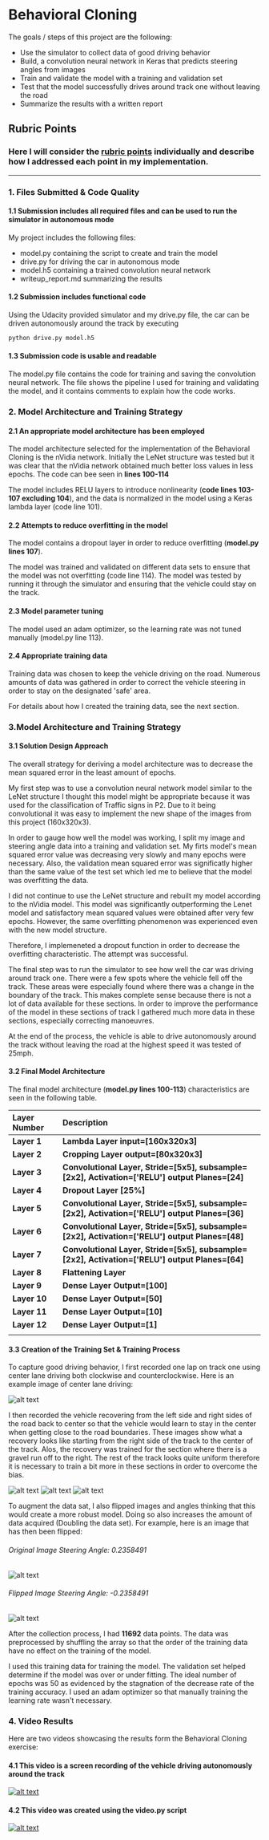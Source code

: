 # **Behavioral Cloning** 

The goals / steps of this project are the following:
* Use the simulator to collect data of good driving behavior
* Build, a convolution neural network in Keras that predicts steering angles from images
* Train and validate the model with a training and validation set
* Test that the model successfully drives around track one without leaving the road
* Summarize the results with a written report


[//]: # (Image References)

[image1]: https://raw.githubusercontent.com/ruanvdm11/Ruan_CARND_Term1_PROJ3/master/CenterLaneDriving.jpg "Center Lane Driving"

[image3]: https://raw.githubusercontent.com/ruanvdm11/Ruan_CARND_Term1_PROJ3/master/Recovery1.jpg "Recovery Image 1"
[image4]: https://raw.githubusercontent.com/ruanvdm11/Ruan_CARND_Term1_PROJ3/master/Recovery2.jpg "Recovery Image 2"
[image5]: https://raw.githubusercontent.com/ruanvdm11/Ruan_CARND_Term1_PROJ3/master/Recovery3.jpg "Recovery Image 3"
[image6]: https://raw.githubusercontent.com/ruanvdm11/Ruan_CARND_Term1_PROJ3/master/FlipExample_Original.png "Normal Image"
[image7]: https://raw.githubusercontent.com/ruanvdm11/Ruan_CARND_Term1_PROJ3/master/FlipExample_Flipped.png "Flipped Image"
[image8]: https://raw.githubusercontent.com/ruanvdm11/Ruan_CARND_Term1_PROJ3/master/LapVideoScreenshot.PNG "Lap Screenshot"
[image9]: https://raw.githubusercontent.com/ruanvdm11/Ruan_CARND_Term1_PROJ3/master/VideoScreenshot.PNG "Video Screenshot"

## Rubric Points
### Here I will consider the [rubric points](https://review.udacity.com/#!/rubrics/432/view) individually and describe how I addressed each point in my implementation.  

---
### 1. Files Submitted & Code Quality

#### 1.1 Submission includes all required files and can be used to run the simulator in autonomous mode

My project includes the following files:
* model.py containing the script to create and train the model
* drive.py for driving the car in autonomous mode
* model.h5 containing a trained convolution neural network 
* writeup_report.md summarizing the results

#### 1.2 Submission includes functional code
Using the Udacity provided simulator and my drive.py file, the car can be driven autonomously around the track by executing 
```sh
python drive.py model.h5
```

#### 1.3 Submission code is usable and readable

The model.py file contains the code for training and saving the convolution neural network. The file shows the pipeline I used for training and validating the model, and it contains comments to explain how the code works.

### 2. Model Architecture and Training Strategy

#### 2.1 An appropriate model architecture has been employed

The model architecture selected for the implementation of the Behavioral Cloning is the nVidia network. Initially the LeNet structure was tested but it was clear that the nVidia network obtained much better loss values in less epochs. The code can bee seen in **lines 100-114**

The model includes RELU layers to introduce nonlinearity (**code lines 103-107 excluding 104**), and the data is normalized in the model using a Keras lambda layer (code line 101). 

#### 2.2 Attempts to reduce overfitting in the model

The model contains a dropout layer in order to reduce overfitting (**model.py lines 107**). 

The model was trained and validated on different data sets to ensure that the model was not overfitting (code line 114). The model was tested by running it through the simulator and ensuring that the vehicle could stay on the track.

#### 2.3 Model parameter tuning

The model used an adam optimizer, so the learning rate was not tuned manually (model.py line 113).

#### 2.4 Appropriate training data

Training data was chosen to keep the vehicle driving on the road. Numerous amounts of data was gathered in order to correct the vehicle steering in order to stay on the designated 'safe' area.

For details about how I created the training data, see the next section. 

### 3.Model Architecture and Training Strategy

#### 3.1 Solution Design Approach

The overall strategy for deriving a model architecture was to decrease the mean squared error in the least amount of epochs.

My first step was to use a convolution neural network model similar to the LeNet structure I thought this model might be appropriate because it was used for the classification of Traffic signs in P2. Due to it being convolutional it was easy to implement the new shape of the images from this project (160x320x3).

In order to gauge how well the model was working, I split my image and steering angle data into a training and validation set. My firts model's mean squared error value was decreasing very slowly and many epochs were necessary. Also, the validation mean squared error was significatly higher than the same value of the test set which led me to believe that the model was overfitting the data.

I did not continue to use the LeNet structure and rebuilt my model according to the nVidia model. This model was significantly outperforming the Lenet model and satisfactory mean squared values were obtained after very few epochs. However, the same overfitting phenomenon was experienced even with the new model structure.

Therefore, I implemeneted a dropout function in order to decrease the overfitting characteristic. The attempt was successful.

The final step was to run the simulator to see how well the car was driving around track one. There were a few spots where the vehicle fell off the track. These areas were especially found where there was a change in the boundary of the track. This makes complete sense because there is not a lot of data available for these sections. In order to improve the performance of the model in these sections of track I gathered much more data in these sections, especially correcting manoeuvres.

At the end of the process, the vehicle is able to drive autonomously around the track without leaving the road at the highest speed it was tested of 25mph.

#### 3.2 Final Model Architecture

The final model architecture (**model.py lines 100-113**) characteristics are seen in the following table.

| Layer Number		| Description																						|
|:-----------		| :-------																							|
| **Layer 1**		| **Lambda Layer input=[160x320x3]**																|
| **Layer 2**		| **Cropping Layer output=[80x320x3]**																|
| **Layer 3**		| **Convolutional Layer, Stride=[5x5], subsample=[2x2], Activation=['RELU'] output Planes=[24]**	|
| **Layer 4**		| **Dropout Layer [25%]**																			|
| **Layer 5**		| **Convolutional Layer, Stride=[5x5], subsample=[2x2], Activation=['RELU'] output Planes=[36]**	|
| **Layer 6**		| **Convolutional Layer, Stride=[5x5], subsample=[2x2], Activation=['RELU'] output Planes=[48]**	|
| **Layer 7**		| **Convolutional Layer, Stride=[5x5], subsample=[2x2], Activation=['RELU'] output Planes=[64]**	|
| **Layer 8**		| **Flattening Layer**																				|
| **Layer 9**		| **Dense Layer Output=[100]**																		|
| **Layer 10**		| **Dense Layer Output=[50]**																		|
| **Layer 11**		| **Dense Layer Output=[10]**																		|
| **Layer 12**		| **Dense Layer Output=[1]**																		|
|||||

#### 3.3 Creation of the Training Set & Training Process

To capture good driving behavior, I first recorded one lap on track one using center lane driving both clockwise and counterclockwise. Here is an example image of center lane driving:

![alt text][image1]

I then recorded the vehicle recovering from the left side and right sides of the road back to center so that the vehicle would learn to stay in the center when getting close to the road boundaries. These images show what a recovery looks like starting from the right side of the track to the center of the track. Alos, the recovery was trained for the section where there is a gravel run off to the right. The rest of the track looks quite uniform therefore it is necessary to train a bit more in these sections in order to overcome the bias.

![alt text][image3]
![alt text][image4]
![alt text][image5]

To augment the data sat, I also flipped images and angles thinking that this would create a more robust model. Doing so also increases the amount of data acquired (Doubling the data set). For example, here is an image that has then been flipped:

###### Original Image Steering Angle: 0.2358491
![alt text][image6]
###### Flipped Image Steering Angle: -0.2358491
![alt text][image7]


After the collection process, I had **11692** data points. The data was preprocessed by shuffling the array so that the order of the training data have no effect on the training of the model. 

I used this training data for training the model. The validation set helped determine if the model was over or under fitting. The ideal number of epochs was 50 as evidenced by the stagnation of the decrease rate of the training accuracy. I used an adam optimizer so that manually training the learning rate wasn't necessary.

### 4. Video Results
Here are two videos showcasing the results form the Behavioral Cloning exercise:

#### 4.1 This video is a screen recording of the vehicle driving autonomously around the track
[![alt text][image8]](https://www.youtube.com/watch?v=1N7e5G_6VxQ&t=1s)

#### 4.2 This video was created using the video.py script
[![alt text][image9]](https://www.youtube.com/watch?v=xrjRfVf6xKU)
